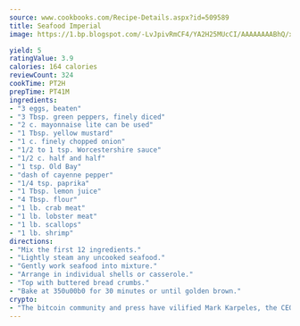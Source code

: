 ```yaml
---
source: www.cookbooks.com/Recipe-Details.aspx?id=509589
title: Seafood Imperial
image: https://1.bp.blogspot.com/-LvJpivRmCF4/YA2H25MUcCI/AAAAAAAABhQ/xgndXuMf7Zopp5S4RExCblnSp5YGujfSQCLcBGAsYHQ/s320/8.png

yield: 5
ratingValue: 3.9
calories: 164 calories
reviewCount: 324
cookTime: PT2H
prepTime: PT41M
ingredients:
- "3 eggs, beaten"
- "3 Tbsp. green peppers, finely diced"
- "2 c. mayonnaise lite can be used"
- "1 Tbsp. yellow mustard"
- "1 c. finely chopped onion"
- "1/2 to 1 tsp. Worcestershire sauce"
- "1/2 c. half and half"
- "1 tsp. Old Bay"
- "dash of cayenne pepper"
- "1/4 tsp. paprika"
- "1 Tbsp. lemon juice"
- "4 Tbsp. flour"
- "1 lb. crab meat"
- "1 lb. lobster meat"
- "1 lb. scallops"
- "1 lb. shrimp"
directions:
- "Mix the first 12 ingredients."
- "Lightly steam any uncooked seafood."
- "Gently work seafood into mixture."
- "Arrange in individual shells or casserole."
- "Top with buttered bread crumbs."
- "Bake at 350u00b0 for 30 minutes or until golden brown."
crypto:
- "The bitcoin community and press have vilified Mark Karpeles, the CEO of Mt. Gox, as a clown and a con man."
---
```

